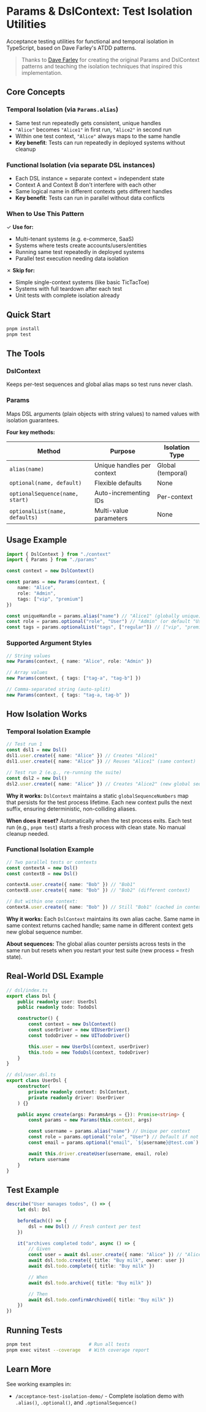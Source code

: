 # Params & DslContext: Test Isolation Utilities

Acceptance testing utilities for functional and temporal isolation in TypeScript, based on Dave Farley's ATDD patterns.

> Thanks to [Dave Farley](https://courses.cd.training/) for creating the original Params and DslContext patterns and teaching the isolation techniques that inspired this implementation.

## Core Concepts

### Temporal Isolation (via `Params.alias`)

-   Same test run repeatedly gets consistent, unique handles
-   `"Alice"` becomes `"Alice1"` in first run, `"Alice2"` in second run
-   Within one test context, `"Alice"` always maps to the same handle
-   **Key benefit**: Tests can run repeatedly in deployed systems without cleanup

### Functional Isolation (via separate DSL instances)

-   Each DSL instance = separate context = independent state
-   Context A and Context B don't interfere with each other
-   Same logical name in different contexts gets different handles
-   **Key benefit**: Tests can run in parallel without data conflicts

### When to Use This Pattern

✓ **Use for:**

-   Multi-tenant systems (e.g. e-commerce, SaaS)
-   Systems where tests create accounts/users/entities
-   Running same test repeatedly in deployed systems
-   Parallel test execution needing data isolation

✗ **Skip for:**

-   Simple single-context systems (like basic TicTacToe)
-   Systems with full teardown after each test
-   Unit tests with complete isolation already

## Quick Start

```bash
pnpm install
pnpm test
```

## The Tools

### DslContext

Keeps per-test sequences and global alias maps so test runs never clash.

### Params

Maps DSL arguments (plain objects with string values) to named values with isolation guarantees.

**Four key methods:**

| Method                          | Purpose                    | Isolation Type    |
| ------------------------------- | -------------------------- | ----------------- |
| `alias(name)`                   | Unique handles per context | Global (temporal) |
| `optional(name, default)`       | Flexible defaults          | None              |
| `optionalSequence(name, start)` | Auto-incrementing IDs      | Per-context       |
| `optionalList(name, defaults)`  | Multi-value parameters     | None              |

## Usage Example

```typescript
import { DslContext } from "./context"
import { Params } from "./params"

const context = new DslContext()

const params = new Params(context, {
    name: "Alice",
    role: "Admin",
    tags: ["vip", "premium"]
})

const uniqueHandle = params.alias("name") // "Alice1" (globally unique)
const role = params.optional("role", "User") // "Admin" (or default "User")
const tags = params.optionalList("tags", ["regular"]) // ["vip", "premium"]
```

### Supported Argument Styles

```typescript
// String values
new Params(context, { name: "Alice", role: "Admin" })

// Array values
new Params(context, { tags: ["tag-a", "tag-b"] })

// Comma-separated string (auto-split)
new Params(context, { tags: "tag-a, tag-b" })
```

## How Isolation Works

### Temporal Isolation Example

```typescript
// Test run 1
const dsl1 = new Dsl()
dsl1.user.create({ name: "Alice" }) // Creates "Alice1"
dsl1.user.create({ name: "Alice" }) // Reuses "Alice1" (same context)

// Test run 2 (e.g., re-running the suite)
const dsl2 = new Dsl()
dsl2.user.create({ name: "Alice" }) // Creates "Alice2" (new global sequence)
```

**Why it works:** `DslContext` maintains a static `globalSequenceNumbers` map that persists for the test process lifetime. Each new context pulls the next suffix, ensuring deterministic, non-colliding aliases.

**When does it reset?** Automatically when the test process exits. Each test run (e.g., `pnpm test`) starts a fresh process with clean state. No manual cleanup needed.

### Functional Isolation Example

```typescript
// Two parallel tests or contexts
const contextA = new Dsl()
const contextB = new Dsl()

contextA.user.create({ name: "Bob" }) // "Bob1"
contextB.user.create({ name: "Bob" }) // "Bob2" (different context)

// But within one context:
contextA.user.create({ name: "Bob" }) // Still "Bob1" (cached in context)
```

**Why it works:** Each `DslContext` maintains its own alias cache. Same name in same context returns cached handle; same name in different context gets new global sequence number.

**About sequences:** The global alias counter persists across tests in the same run but resets when you restart your test suite (new process = fresh state).

## Real-World DSL Example

```typescript
// dsl/index.ts
export class Dsl {
    public readonly user: UserDsl
    public readonly todo: TodoDsl

    constructor() {
        const context = new DslContext()
        const userDriver = new UIUserDriver()
        const todoDriver = new UITodoDriver()

        this.user = new UserDsl(context, userDriver)
        this.todo = new TodoDsl(context, todoDriver)
    }
}

// dsl/user.dsl.ts
export class UserDsl {
    constructor(
        private readonly context: DslContext,
        private readonly driver: UserDriver
    ) {}

    public async create(args: ParamsArgs = {}): Promise<string> {
        const params = new Params(this.context, args)

        const username = params.alias("name") // Unique per context
        const role = params.optional("role", "User") // Default if not provided
        const email = params.optional("email", `${username}@test.com`)

        await this.driver.createUser(username, email, role)
        return username
    }
}
```

## Test Example

```typescript
describe("User manages todos", () => {
    let dsl: Dsl

    beforeEach(() => {
        dsl = new Dsl() // Fresh context per test
    })

    it("archives completed todo", async () => {
        // Given
        const user = await dsl.user.create({ name: "Alice" }) // "Alice1"
        await dsl.todo.create({ title: "Buy milk", owner: user })
        await dsl.todo.complete({ title: "Buy milk" })

        // When
        await dsl.todo.archive({ title: "Buy milk" })

        // Then
        await dsl.todo.confirmArchived({ title: "Buy milk" })
    })
})
```

## Running Tests

```bash
pnpm test                     # Run all tests
pnpm exec vitest --coverage   # With coverage report
```

## Learn More

See working examples in:

-   `/acceptance-test-isolation-demo/` - Complete isolation demo with `.alias()`, `.optional()`, and `.optionalSequence()`
